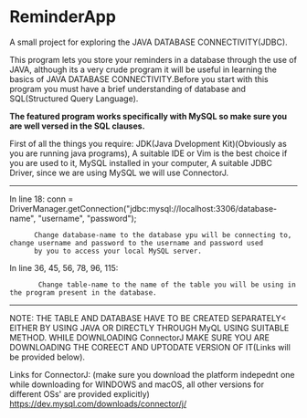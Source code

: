 # ReminderApp
A small project for exploring the JAVA DATABASE CONNECTIVITY(JDBC).

This program lets you store your reminders in a database through the use of JAVA, although its a very crude program it will be useful
in learning the basics of JAVA DATABASE CONNECTIVITY.Before you start with this program you must have a brief understanding of database
and SQL(Structured Query Language).

**The featured program works specifically with MySQL so make sure you are well versed in the SQL clauses.**

First of all the things you require: JDK(Java Dvelopment Kit)(Obviously as you are running java programs), A suitable IDE or Vim is the best choice if you are used to it, MySQL installed in your computer, A suitable JDBC Driver, since we are using MySQL we will use ConnectorJ.


*************

In line 18:
             conn = DriverManager.getConnection("jdbc:mysql://localhost:3306/database-name", "username", "password");
            
          Change database-name to the database ypu will be connecting to, change username and password to the username and password used
          by you to access your local MySQL server.
      
 In line 36, 45, 56, 78, 96, 115:
                                 
           Change table-name to the name of the table you will be using in the program present in the database.

*************
NOTE:
THE TABLE AND DATABASE HAVE TO BE CREATED SEPARATELY< EITHER BY USING JAVA OR DIRECTLY THROUGH MyQL USING SUITABLE METHOD.
WHILE DOWNLOADING ConnectorJ MAKE SURE YOU ARE DOWNLOADING THE COREECT AND UPTODATE VERSION OF IT(Links will be provided below).

Links for ConnectorJ:
(make sure you download the platform indepednt one while downloading for WINDOWS and macOS, all other versions for different OSs' are provided explicitly)
https://dev.mysql.com/downloads/connector/j/

